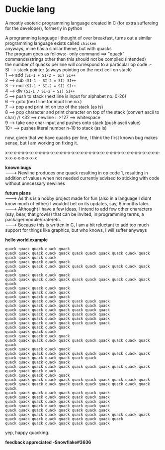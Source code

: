 # Duckie lang
 A mostly esoteric programming language created in C (for extra suffereing for the developer), formerly in python<br>


A programming language i thought of over breakfast, turns out a similar programming language exists called `chicken`<br>
anyways, mine has a similar theme, but with quacks<br>
The program goes as follows:-
only command ==> "quack" commands/strings other than this should not be compiled (intended)<br>
the number of quacks per line will correspond to a particular op code :-<br>
SI --> stack pointer (always pointing on the next cell on stack)<br>
1 --> add `(SI-1 + SI-2 = SI) SI++`<br>
2 --> sub `(SI-1 - SI-2 = SI) SI++`<br>
3 --> mul `(SI-1 * SI-2 = SI) SI++`<br>
4 --> div `(SI-1 / SI-2 = SI) SI++`<br>
5 --> push to stack (next line is input for alphabet no. 0-26)<br>
6 --> goto (next line for input line no.)<br>
7 --> pop and print int on top of the stack (as is)<br>
8 --> pop character and print character on top of the stack (convert ascii to char) // <32 ==> newline :: >127 ==> whitespace<br>
9 --> take one char input and pushes onto stack (push ascii value)<br>
10+ --> pushes literal number n-10 to stack (as is)<br>

now, given that we have quacks per line, I think the first known bug makes sense, but I am working on fixing it.

x-x-x-x-x-x-x-x-x-x-x-x-x-x-x-x-x-x-x-x-x-x-x-x-x-x-x-x-x-x-x-x-x-x-x-x-x-x-x-x-x-x-x-x-x

**known bugs**<br>
---> Newline produces one quack resulting in op code 1, resulting in addition of values when not needed currently advised to sticking with code without  unncessary newlines<br>

**future plans**<br>
---> As this is a hobby project made for fun (also in a language I didnt know much of either) I wouldnt bet on its updates, say, 6 months later.<br>
---> Althought I have a few ideas, I intend to add few other characters (say, bear, that growls) that can be invited, in programming terms, a package/module/crate/etc.<br>
---> Because this is written in C, I am a bit reluctant to add too much support for things like graphics, but who knows, I will suffer anyways<br>

**hello world example**<br>
```
quack quack quack quack quack 
quack quack quack quack quack quack quack quack quack quack quack quack quack quack quack 
quack quack quack quack quack 
quack quack quack quack quack quack quack quack quack quack quack quack 
quack quack quack quack quack 
quack quack quack quack quack quack quack quack quack quack quack quack 
quack quack quack quack quack 
quack quack quack quack quack 
quack quack quack quack quack 
quack quack quack quack quack quack quack quack 
quack quack quack quack quack quack quack quack 
quack quack quack quack quack quack quack quack 
quack quack quack quack quack quack quack quack 
quack quack quack quack quack quack quack quack 
quack quack quack quack quack quack quack quack 
quack quack quack quack quack 
quack quack quack quack 
quack quack quack quack quack 
quack quack quack quack quack quack quack quack quack quack quack quack 
quack quack quack quack quack 
quack quack quack quack quack quack quack quack quack quack quack quack quack quack quack quack quack quack 
quack quack quack quack quack 
quack quack quack quack quack quack quack quack quack quack quack quack quack quack quack 
quack quack quack quack quack 
quack quack quack quack quack quack quack quack quack quack quack quack quack quack quack quack quack quack quack quack quack quack quack 
quack quack quack quack quack quack quack quack 
quack quack quack quack quack quack quack quack 
quack quack quack quack quack quack quack quack 
quack quack quack quack quack quack quack quack 
quack quack quack quack quack quack quack quack 
quack quack quack quack quack quack quack quack quack quack quack quack quack quack quack quack quack quack quack quack 
quack quack quack quack quack quack quack quack 
```
yep, happy quacking. 



**feedback appreciated -Snowflake#3636**
